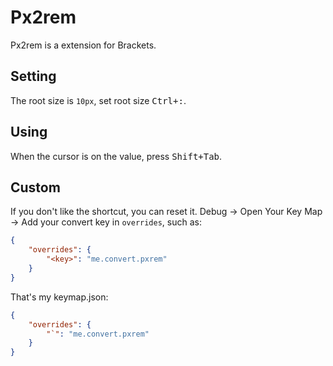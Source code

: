 # Px2rem

Px2rem is a extension for Brackets.

## Setting

The root size is `10px`, set root size <kbd>Ctrl+:</kbd>.

## Using

When the cursor is on the value, press <kbd>Shift+Tab</kbd>.

## Custom

If you don't like the shortcut, you can reset it.
Debug -> Open Your Key Map -> Add your convert key in `overrides`, such as:
```json
{
    "overrides": {
        "<key>": "me.convert.pxrem"
    }
}
```
That's my keymap.json:
```json
{
    "overrides": {
		"`": "me.convert.pxrem"
    }
}
```